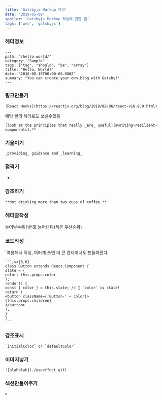 ```yaml
---
title: 'Gatsbyjs Markup 작성'
date: '2019-05-09'
spoiler: 'Gatsbyjs Markup 작성에 관한 글'
tags: ['web', 'gatsbyjs']
--- 
```


### 헤더정보

```
---
path: "/hello-world/"
category: "Sample"
tags: ["tag", "should", "be", "array"]
title: "Hello, World!"
date: "2018-08-15T00:00:00.000Z"
summary: "You can create your own blog with Gatsby!"
---
```

### 링크만들기

```
[React Hooks](https://reactjs.org/blog/2019/02/06/react-v16.8.0.html)
```
해당 글의 헤더로도 보낼수있음
```
[look at the principles that really _are_ useful](#writing-resilient-components).**
```

### 기울이기

```
_providing_ guidance and _learning_
```

### 점찍기

-

### 강조하기

```
**Not drinking more than two cups of coffee.**
```

### 헤더글작성

늘어날수록 h번호 늘어난다(적은 우선순위)

### 코드작성


`이용해서 작성, 여러개 쓰면 더 큰 컨테이너도 만들어진다

````
```jsx{3,6}
class Button extends React.Component {
state = {
color: this.props.color
};
render() {
const { color } = this.state; // 🔴 `color` is stale!
return (
<button className={'Button-' + color}>
{this.props.children}
</button>
);
}
}
```
````


### 강조표시

```
`initialColor` or `defaultColor`

```

### 이미지넣기

```
![blahblah](./useeffect.gif)

```

### 섹션만들어주기
```
>
```